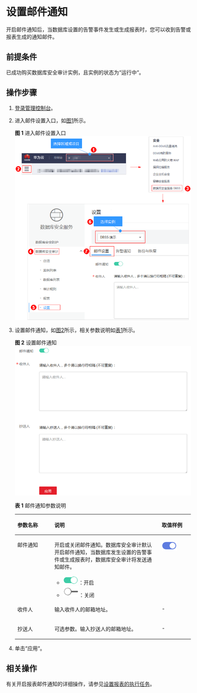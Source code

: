 # 设置邮件通知<a name="ZH-CN_TOPIC_0145057227"></a>

开启邮件通知后，当数据库设置的告警事件发生或生成报表时，您可以收到告警或报表生成的通知邮件。

## 前提条件<a name="section441811405410"></a>

已成功购买数据库安全审计实例，且实例的状态为“运行中“。

## 操作步骤<a name="section1847204017578"></a>

1.  [登录管理控制台](https://console.huaweicloud.com/?locale=zh-cn)。
2.  进入邮件设置入口，如[图1](#fig61991836131419)所示。

    **图 1**  进入邮件设置入口<a name="fig61991836131419"></a>  
    ![](figures/进入邮件设置入口.png "进入邮件设置入口")

3.  设置邮件通知，如[图2](#fig45721822818)所示，相关参数说明如[表1](#table4295843716304)所示。

    **图 2**  设置邮件通知<a name="fig45721822818"></a>  
    ![](figures/设置邮件通知.png "设置邮件通知")

    **表 1**  邮件通知参数说明

    <a name="table4295843716304"></a>
    <table><thead align="left"><tr id="row4338993216304"><th class="cellrowborder" valign="top" width="21%" id="mcps1.2.4.1.1"><p id="p2492361616304"><a name="p2492361616304"></a><a name="p2492361616304"></a>参数名称</p>
    </th>
    <th class="cellrowborder" valign="top" width="61%" id="mcps1.2.4.1.2"><p id="p554697916304"><a name="p554697916304"></a><a name="p554697916304"></a>说明</p>
    </th>
    <th class="cellrowborder" valign="top" width="18%" id="mcps1.2.4.1.3"><p id="p4665219216304"><a name="p4665219216304"></a><a name="p4665219216304"></a>取值样例</p>
    </th>
    </tr>
    </thead>
    <tbody><tr id="row1332204111319"><td class="cellrowborder" valign="top" width="21%" headers="mcps1.2.4.1.1 "><p id="p33321041237"><a name="p33321041237"></a><a name="p33321041237"></a>邮件通知</p>
    </td>
    <td class="cellrowborder" valign="top" width="61%" headers="mcps1.2.4.1.2 "><p id="p153321841736"><a name="p153321841736"></a><a name="p153321841736"></a>开启或关闭邮件通知。数据库安全审计默认开启邮件通知，当数据库发生设置的告警事件或生成报表时，数据库安全审计将发送通知邮件。</p>
    <a name="ul934875119443"></a><a name="ul934875119443"></a><ul id="ul934875119443"><li><a name="image1164717478"></a><a name="image1164717478"></a><span><img id="image1164717478" src="figures/icon-open.png"></span>：开启</li><li><a name="image17206497477"></a><a name="image17206497477"></a><span><img id="image17206497477" src="figures/icon-close.png"></span>：关闭</li></ul>
    </td>
    <td class="cellrowborder" valign="top" width="18%" headers="mcps1.2.4.1.3 "><p id="p1215616575236"><a name="p1215616575236"></a><a name="p1215616575236"></a><a name="image155836354471"></a><a name="image155836354471"></a><span><img id="image155836354471" src="figures/icon-open-5.png"></span></p>
    </td>
    </tr>
    <tr id="row177601257112915"><td class="cellrowborder" valign="top" width="21%" headers="mcps1.2.4.1.1 "><p id="p137601957182910"><a name="p137601957182910"></a><a name="p137601957182910"></a>收件人</p>
    </td>
    <td class="cellrowborder" valign="top" width="61%" headers="mcps1.2.4.1.2 "><p id="p17760145712293"><a name="p17760145712293"></a><a name="p17760145712293"></a>输入收件人的邮箱地址。</p>
    </td>
    <td class="cellrowborder" valign="top" width="18%" headers="mcps1.2.4.1.3 "><p id="p1076010574298"><a name="p1076010574298"></a><a name="p1076010574298"></a>-</p>
    </td>
    </tr>
    <tr id="row0860165713317"><td class="cellrowborder" valign="top" width="21%" headers="mcps1.2.4.1.1 "><p id="p12331342414"><a name="p12331342414"></a><a name="p12331342414"></a>抄送人</p>
    </td>
    <td class="cellrowborder" valign="top" width="61%" headers="mcps1.2.4.1.2 "><p id="p17861057634"><a name="p17861057634"></a><a name="p17861057634"></a>可选参数。输入抄送人的邮箱地址。</p>
    </td>
    <td class="cellrowborder" valign="top" width="18%" headers="mcps1.2.4.1.3 "><p id="p198613573313"><a name="p198613573313"></a><a name="p198613573313"></a>-</p>
    </td>
    </tr>
    </tbody>
    </table>

4.  单击“应用“。

## 相关操作<a name="section66650321210"></a>

有关开启报表邮件通知的详细操作，请参见[设置报表的执行任务](查看审计报表.md#section93781444126)。

